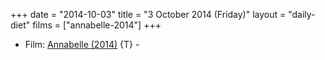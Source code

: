+++
date = "2014-10-03"
title = "3 October 2014 (Friday)"
layout = "daily-diet"
films = ["annabelle-2014"]
+++


* Film: [Annabelle (2014)](/films/annabelle-2014) {T} -